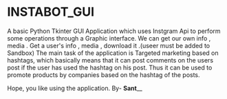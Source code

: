 # INSTABOT_GUI

A basic Python Tkinter GUI Application which uses Instgram Api to perform some operations through a Graphic interface.
We can get our own info , media .
Get a user's info , media , download it .(useer must be added to Sandbox)
The main task of the application is Targeted marketing based on hashtags, which basically means that it can post comments on the users post if the user has used the hashtag on his post.
Thus it can be used to promote products by companies based on the hashtag of the posts.


Hope, you like using the application.
                                                                                        By- ______Sant________
